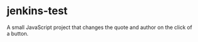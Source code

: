 # jenkins-test
A small JavaScript project that changes the quote and author on the click of a button.
